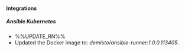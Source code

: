 
#### Integrations

##### Ansible Kubernetes

- %%UPDATE_RN%%
- Updated the Docker image to: *demisto/ansible-runner:1.0.0.113405*.

